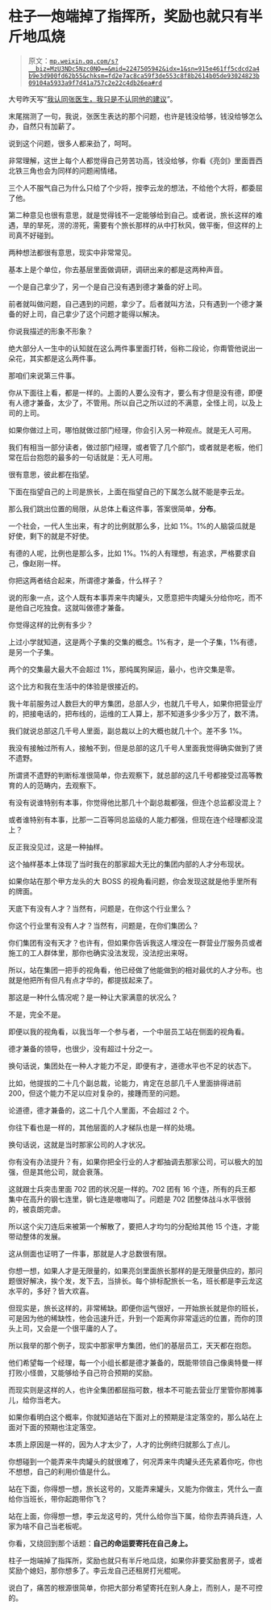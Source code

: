 # 柱子一炮端掉了指挥所，奖励也就只有半斤地瓜烧

> 原文：[`mp.weixin.qq.com/s?__biz=MzU3NDc5Nzc0NQ==&mid=2247505942&idx=1&sn=915e461ff5cdcd2a4b9e3d900fd62b55&chksm=fd2e7ac8ca59f3de553c8f8b2614b05de93024823b09104a5933a9f7d41a757c2e22c4db26ea#rd`](http://mp.weixin.qq.com/s?__biz=MzU3NDc5Nzc0NQ==&mid=2247505942&idx=1&sn=915e461ff5cdcd2a4b9e3d900fd62b55&chksm=fd2e7ac8ca59f3de553c8f8b2614b05de93024823b09104a5933a9f7d41a757c2e22c4db26ea#rd)

大号昨天写“[我认同张医生，我只是不认同他的建议](https://mp.weixin.qq.com/s?__biz=MzU0MjYwNDU2Mw==&mid=2247500440&idx=1&sn=b4ad29cc23670abbc2466362c2a43ebc&chksm=fb1aaee4cc6d27f225b3bfdd9d5138cc589cd0565df388b20fb24eadff56a333710e3c67e7d3&token=288438932&lang=zh_CN&scene=21#wechat_redirect)”。 

末尾揣测了一句，我说，张医生表达的那个问题，也许是钱没给够，钱没给够怎么办，自然只有加薪了。

说到这个问题，很多人都来劲了，呵呵。

非常理解，这世上每个人都觉得自己劳苦功高，钱没给够，你看《亮剑》里面晋西北铁三角也会为同样的问题闹情绪。 

三个人不服气自己为什么只给了个少将，按李云龙的想法，不给他个大将，都委屈了他。 

第二种意见也很有意思，就是觉得钱不一定能够给到自己。或者说，旅长这样的难遇，旱的旱死，涝的涝死，需要有个旅长那样的从中打秋风，做平衡，但这样的上司真不好碰到。

两种想法都很有意思，现实中非常常见。 

基本上是个单位，你去基层里面做调研，调研出来的都是这两种声音。 

一个是自己拿少了，另一个是自己没有遇到德才兼备的好上司。

前者就叫做问题，自己遇到的问题，拿少了。后者就叫方法，只有遇到一个德才兼备的好上司，自己拿少了这个问题才能得以解决。 

你说我描述的形象不形象？

绝大部分人一生中的认知就在这么两件事里面打转，俗称二段论，你甭管他说出一朵花，其实都是这么两件事。 

那咱们来说第三件事。 

你从下面往上看，都是一样的。上面的人要么没有才，要么有才但是没有德，即便有人德才兼备，太少了，不管用。所以自己之所以过的不满意，全怪上司，以及上司的上司。 

如果你做过上司，哪怕就做过部门经理，你会引入另一种观点。就是无人可用。 

我们有相当一部分读者，做过部门经理，或者管了几个部门，或者就是老板，他们常在后台抱怨的最多的一句话就是：无人可用。 

很有意思，彼此都在指望。 

下面在指望自己的上司是旅长，上面在指望自己的下属怎么就不能是李云龙。

那么我们跳出位置的局限，从总体上看这件事，答案很简单，**分布**。 

一个社会，一代人生出来，有才的比例就那么多，比如 1%。1%的人脑袋瓜就是好使，剩下的就是不好使。 

有德的人呢，比例也是那么多，比如 1%。1%的人有理想，有追求，严格要求自己，像赵刚一样。

你把这两者结合起来，所谓德才兼备，什么样子？

说的形象一点，这个人既有本事弄来牛肉罐头，又愿意把牛肉罐头分给你吃，而不是他自己吃独食。这就叫做德才兼备。

你觉得这样的比例有多少？ 

上过小学就知道，这是两个子集的交集的概念。1%有才，是一个子集，1%有德，是另一个子集。

两个的交集最大最大不会超过 1%，那纯属狗屎运，最小，也许交集是零。 

这个比方和我在生活中的体验是很接近的。 

我十年前服务过人数巨大的甲方集团，总部人少，也就几千号人，如果你把营业厅的，把接电话的，把布线的，运维的工人算上，那不知道多少多少万了，数不清。

我们就说总部这几千号人里面，副总裁以上的大概也就几十个。差不多 1%。 

我没有接触过所有人，接触不到，但是总部的这几千号人里面我觉得确实做到了贤不遗野。

所谓贤不遗野的判断标准很简单，你去观察下，就总部的这几千号都接受过高等教育的人的范畴内，去观察下。

有没有说谁特别有本事，你觉得他比那几十个副总裁都强，但连个总监都没混上？

或者谁特别有本事，比那一二百等同总监级的人能力都强，但现在连个经理都没混上？

反正我没见过，这是一种抽样。 

这个抽样基本上体现了当时我在的那家超大无比的集团内部的人才分布现状。 

如果你站在那个甲方龙头的大 BOSS 的视角看问题，你会发现这就是他手里所有的牌面。 

天底下有没有人才？当然有，问题是，在你这个行业里么？ 

你这个行业里有没有人才？当然有，问题是，在你们集团么？ 

你们集团有没有天才？也许有，但如果你告诉我这人埋没在一群营业厅服务员或者施工的工人群体里，那你也确实没法发现，没法挖出来呀。

所以，站在集团一把手的视角看，他已经做了他能做到的相对最优的人才分布。也就是他把所有但凡有点才华的，都提拔起来了。 

那这是一种什么情况呢？是一种让大家满意的状况么？

不是，完全不是。

即便以我的视角看，以我当年一个参与者，一个中层员工站在侧面的视角看。 

德才兼备的领导，也很少，没有超过十分之一。

换句话说，集团处在一种人才能力不足，即便有才，道德水平也不足的状态下。

比如，他提拔的二十几个副总裁，论能力，肯定在总部几千人里面排得进前 200，但这个能力不足以应对复杂的，接踵而至的问题。 

论道德，德才兼备的，这二十几个人里面，不会超过 2 个。

你往下看也是一样的，其他层面的人才梯队也是一样的处境。 

换句话说，这就是当时那家公司的人才状况。

你有没有办法提升？有，如果你把全行业的人才都抽调去那家公司，可以极大的加强，但是其他公司，就会衰落。

这就跟士兵突击里面 702 团的状况是一样的。702 团有 16 个连，所有的兵王都集中在高升的钢七连里，钢七连是嗷嗷叫了。问题是 702 团整体战斗水平很弱的，被袁朗完虐。

所以这个尖刀连后来被第一个解散了，要把人才均匀的分配给其他 15 个连，才能带动整体的发展。

这从侧面也证明了一件事，那就是人才总数很有限。 

你想一想，如果人才是无限量的，如果亮剑里面旅长那样的是无限量供应的，那问题很好解决，挨个发，发下去，当排长。每个排标配旅长一名，班长都是李云龙这水平的，多好？皆大欢喜。

但现实是，旅长这样的，非常稀缺。即便你运气很好，一开始旅长就是你的班长，可是因为他的稀缺性，他会迅速升迁，升到一个距离你非常遥远的位置，而你的顶头上司，又会是一个很平庸的人了。 

所以我举的那个例子，现实中那家甲方集团，他们的基层员工，天天都在抱怨。

他们希望每一个经理，每一个小组长都是德才兼备的，既能带领自己像奥特曼一样打败小怪兽，又能够给予自己符合预期的奖励。 

而现实则是这样的人，也许全集团都屈指可数，根本不可能去营业厅里管你那摊事儿，给你当老大。

如果你看明白这个概率，你就知道站在下面对上的预期是注定落空的，那么站在上面对下面的预期也注定落空。 

本质上原因是一样的，因为人才太少了，人才的比例终归就那么丁点儿。 

你想碰到一个能弄来牛肉罐头的就很难了，何况弄来牛肉罐头还先紧着你吃，你也不想想，自己的利用价值是什么。 

站在下面，你得想一想，旅长这号的，又能弄来罐头，又能为你做主，凭什么一直给你当班长，带你起跑带你飞？

站在上面，你得想一想，李云龙这号的，凭什么给你当下属，给你去弄骑兵连，人家为啥不自己当老板呢。

你看，又绕回到那个话题：**自己的命运要寄托在自己身上。**

柱子一炮端掉了指挥所，奖励也就只有半斤地瓜烧，如果你非要奖励套房子，或者奖励个媳妇，那你想多了。李云龙自己还租房打光棍呢。

说白了，痛苦的根源很简单，你把大部分希望寄托在别人身上，而别人，是不可控的。